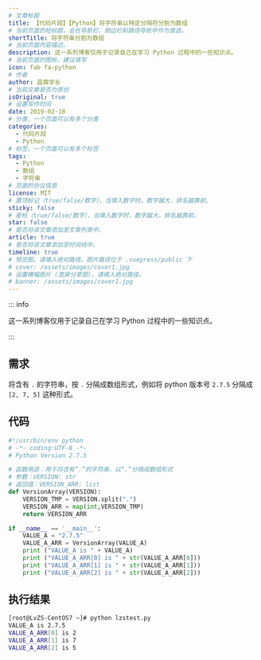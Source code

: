 ```yaml
---
# 文章标题
title: 【代码片段】【Python】将字符串以特定分隔符分割为数组
# 当前页面的短标题，会在导航栏、侧边栏和路径导航中作为首选。
shortTitle: 将字符串分割为数组
# 当前页面内容描述。
description: 这一系列博客仅用于记录自己在学习 Python 过程中的一些知识点。
# 当前页面的图标，建议填写
icon: fab fa-python
# 作者
author: 昌霖学长
# 当前文章是否为原创
isOriginal: true
# 设置写作时间
date: 2019-02-18
# 分类，一个页面可以有多个分类
categories: 
  - 代码片段
  - Python
# 标签，一个页面可以有多个标签
tags: 
  - Python
  - 数组
  - 字符串
# 页面的协议信息
license: MIT
# 置顶标记（true/false/数字），当填入数字时，数字越大，排名越靠前。
sticky: false
# 星标（true/false/数字），当填入数字时，数字越大，排名越靠前。
star: false
# 是否将该文章添加至文章列表中。
article: true
# 是否将该文章添加至时间线中。
timeline: true
# 预览图。请填入绝对路径。图片路径位于 .vuepress/public 下
# cover: /assets/images/cover1.jpg
# 设置横幅图片 (宽屏分享图)，请填入绝对路径。
# banner: /assets/images/cover1.jpg
---
```


::: info

这一系列博客仅用于记录自己在学习 Python 过程中的一些知识点。

:::

## 需求

将含有 `.` 的字符串，按 `.` 分隔成数组形式，例如将 python 版本号 `2.7.5` 分隔成 `[2, 7, 5]` 这种形式。

## 代码

```python
#!/usr/bin/env python
# -*- coding:UTF-8 -*-
# Python Version 2.7.5

# 函数用途：用于将含有“.”的字符串，以“.”分隔成数组形式
# 参数：VERSION: str
# 返回值：VERSION_ARR: list
def VersionArray(VERSION):
    VERSION_TMP = VERSION.split(".")
    VERSION_ARR = map(int,VERSION_TMP)
    return VERSION_ARR

if __name__ == '__main__':
    VALUE_A = "2.7.5"
    VALUE_A_ARR = VersionArray(VALUE_A)
    print ("VALUE_A is " + VALUE_A)
    print ("VALUE_A_ARR[0] is " + str(VALUE_A_ARR[0]))
    print ("VALUE_A_ARR[1] is " + str(VALUE_A_ARR[1]))
    print ("VALUE_A_ARR[2] is " + str(VALUE_A_ARR[2]))

```

## 执行结果

```bash
[root@LvZS-CentOS7 ~]# python lzstest.py 
VALUE_A is 2.7.5
VALUE_A_ARR[0] is 2
VALUE_A_ARR[1] is 7
VALUE_A_ARR[2] is 5
```
